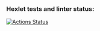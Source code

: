 ### Hexlet tests and linter status:
[![Actions Status](https://github.com/AnnaBerk/frontend-project-lvl2/workflows/hexlet-check/badge.svg)](https://github.com/AnnaBerk/frontend-project-lvl2/actions)